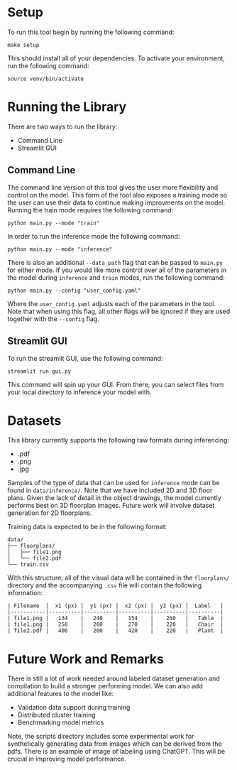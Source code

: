 

# Setup

To run this tool begin by running the following command:

```
make setup
```

This should install all of your dependencies. To activate your environment, run the
following command:

```
source venv/bin/activate
```


# Running the Library

There are two ways to run the library:
- Command Line
- Streamlit GUI


## Command Line
The command line version of this tool gives the user more flexibility and control on the model. This form of the tool also exposes a training mode so the user can use their data to continue making improvments on the model. Running the train mode requires the following command:


```
python main.py --mode "train"
```

In order to run the inference mode the following command:

```
python main.py --mode "inference"
```


There is also an additional ```--data_path``` flag that can be passed to ```main.py``` for either mode. If you
would like more control over all of the parameters in the model during ```inference``` and ```train``` modes,
run the following command:

```
python main.py --config "user_config.yaml"
```

Where the ```user_config.yaml``` adjusts each of the parameters in the tool. Note that when using this flag,
all other flags will be ignored if they are used together with the ```--config``` flag.


## Streamlit GUI

To run the streamlit GUI, use the following command:

```
streamlit run gui.py
```


This command will spin up your GUI. From there, you can select files from your local directory to inference your model with.


# Datasets

This library currently supports the following raw formats during inferencing:

- .pdf
- .png
- .jpg

Samples of the type of data that can be used for ```inference``` mode can be found in ```data/inference/```. Note that
we have included 2D and 3D floor plans. Given the lack of detail in the object drawings, the model currently performs best
on 3D floorplan images. Future work will involve dataset generation for 2D floorplans.


Training data is expected to be in the following format:

```
data/
├── floorplans/
│   ├── file1.png
│   └── file2.pdf
└── train.csv
```

With this structure, all of the visual data will be contained in the ```floorplans/``` directory and the accompanying
```.csv``` file will contain the following information:

```
| Filename  |  x1 (px) |  y1 (px) |  x2 (px) |  y2 (px) |  Label   |
|-----------|----------|----------|----------|----------|----------|
| file1.png |   134    |   240    |   154    |    260   |   Table  |
| file1.png |   250    |   200    |   270    |    220   |   Chair  |
| file2.pdf |   400    |   200    |   420    |    220   |   Plant  |

```


# Future Work and Remarks

There is still a lot of work needed around labeled dataset generation and compilation to build a stronger
performing model. We can also add additional features to the model like:

- Validation data support during training
- Distributed cluster training
- Benchmarking model metrics

Note, the scripts directory includes some experimental work for synthetically generating data from images
which can be derived from the pdfs. There is an example of image of labeling using ChatGPT. This
will be crucial in improving model performance.
